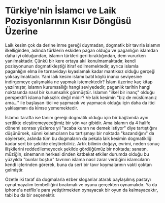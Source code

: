# Türkiye'nin İslamcı ve Laik Pozisyonlarının Kısır Döngüsü Üzerine

Laik kesim çok da derine inme gereği duymadan, dogmatik bir tavırla islamın ilkelliğinden, aslında türklerin eskiden pagan olduğu ve paganlığın islamdan daha iyi olduğundan, islamın türkleri geri bıraktığından, dem vururken yanılmaktadır. Çünkü bir kere ortaya akıl konulmamaktadır, kendi pozisyonunun dogmatikleştiği itiraf edilmemektedir, ayrıca islamla paganlığın elma ile tornavidayı kıyaslamak kadar mantıksız olduğu gerçeği yoksayılmaktadır. Yani laik kesim islamı batıl köylü inancı seviyesine indirgemeye çalışmakla ne yapmak istemektedir? İslam üzerine kaç kitap yazılmıştır, islamın kurumsallığı hangi seviyededir, paganlık tarihin hangi noktasında nasıl bir kurumsallık görmüştür. İslamın "ilkel bir inanç" olduğu perspektifi islama haksızlık değil midir? Ve laik kesimin "biz de müslümanız ama..." ile başlayan itici ve yapmacık ve yapmacık olduğu için daha da itici yaklaşımını da kimse yememektedir.

İslamcı tarafta ise tanım gereği dogmatik olduğu için bir bağlamda aynı sertlikte eleştiremeyeceğimiz bir yön var gibidir. Ama islamın da 4 halife dönemi sonrası yüzlerce yıl "acaba kuran ne demek istiyor" diye tartıştığını düşünürsek, sünni kelamcıların bu tartışmayı bir noktada "kazandığını" da söylersek, aslında tüm bu dogmaların da pekala laik kesimin dogmatikliği kadar sert bir şekilde eleştirebiliriz. Artık bilimin doğayı, evrimi, neden sonuç ilişkilerini reddedilemeyecek şekilde gördüğümüz bir noktada; sanatın, müziğin, sinemanın herkesi dinden katbekat etkiler durumda olduğu bu yüzyılda "bunlar boştur" tavrının islama nasıl zarar verdiğini islamcıların kendi içlerinden görerek, buna da sert bir tavır koymalarının vakti çoktan gelmiştir.

Özetle iki taraf da dogmalarla ezber sloganlar atarak paylaşılmış pastayı oynatmayalım tembelliğini bırakmalı ve oyunu gerçekten oynamalıdır. Ya da iphone'a netflix'e para yetiştirmekten oynayacak bir oyun da kalmayacaktır, tabi bu da bir seçenektir.

